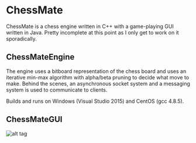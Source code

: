 # ChessMate

ChessMate is a chess engine written in C++ with a game-playing GUI written in Java. Pretty incomplete at this point as I only get to work on it sporadically.

## ChessMateEngine

The engine uses a bitboard representation of the chess board and uses an iterative min-max algorithm with alpha/beta pruning to decide what move to make. Behind the scenes, an asynchronous socket system and a messaging system is used to communicate to clients.

Builds and runs on Windows (Visual Studio 2015) and CentOS (gcc 4.8.5).

## ChessMateGUI

![alt tag](http://i.imgur.com/xOpjLJJ.png)
